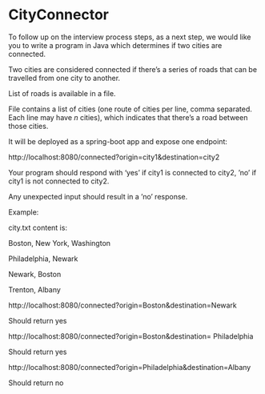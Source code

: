 # CityConnector


To follow up on the interview process steps, as a next step, we would like you to write a program in Java which determines if two cities are connected.

Two cities are considered connected if there’s a series of roads that can be travelled from one city to another.

 

List of roads is available in a file.

File contains a list of cities (one route of cities per line, comma separated. Each line may have *n* cities), which indicates that there’s a road between those cities.

 

It will be deployed as a spring-boot app and expose one endpoint:

http://localhost:8080/connected?origin=city1&destination=city2

 

Your program should respond with ‘yes’ if city1 is connected to city2, ’no’ if city1 is not connected to city2.

Any unexpected input should result in a ’no’ response.

 

Example:

city.txt content is:

Boston, New York, Washington

Philadelphia, Newark

Newark, Boston

Trenton, Albany

 

http://localhost:8080/connected?origin=Boston&destination=Newark

Should return yes

http://localhost:8080/connected?origin=Boston&destination= Philadelphia

Should return yes

http://localhost:8080/connected?origin=Philadelphia&destination=Albany

Should return no

 
